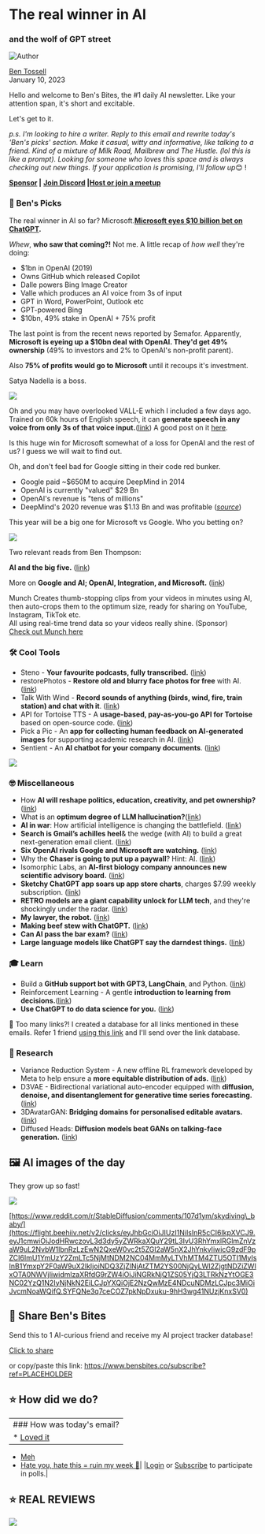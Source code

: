 # The real winner in AI

### and the wolf of GPT street

![Author](https://media.beehiiv.com/cdn-cgi/image/format=auto,onerror=redirect/uploads/user/profile_picture/fc858b4d-39e3-4be1-abf4-2b55504e21a2/thumb_uJ4UYake_400x400.jpg)

[Ben Tossell](https://www.twitter.com/bentossell)  
January 10, 2023

Hello and welcome to Ben's Bites, the #1 daily AI newsletter. Like your attention span, it's short and excitable.

Let's get to it.

*p.s. I'm looking to hire a writer. Reply to this email and rewrite today's 'Ben's picks' section. Make it casual, witty and informative, like talking to a friend. Kind of a mixture of Milk Road, Mailbrew and The Hustle. (lol this is like a prompt). Looking for someone who loves this space and is always checking out new things. If your application is promising, I'll follow up*😊 !

**[Sponsor](https://flight.beehiiv.net/v2/clicks/eyJhbGciOiJIUzI1NiIsInR5cCI6IkpXVCJ9.eyJ1cmwiOiJodHRwczovL3Nwb25zb3IuYmVuc2JpdGVzLmNvLyIsInBvc3RfaWQiOiJlNWJlM2NmZi03OTYzLTQzNjQtODJjMi01YTEzOGU1OTkyNTMiLCJwdWJsaWNhdGlvbl9pZCI6IjQ0N2Y2ZTYwLWUzNmEtNDY0Mi1iNmY4LTQ2YmViMTkwNDVlYyIsInZpc2l0X3Rva2VuIjoiYjRkZDY0NWUtOWI0Ny00ZDc2LThhNzQtNmM0NTdiMjYzZDdhIiwiaWF0IjoxNjc0MDMxODQ3LjQyOCwiaXNzIjoib3JjaGlkIn0.wDkMcRAoU3ajbUNsF5JBnuN1MM0vqMimdQVS_NMj_Sk) |** **[Join Discord](https://flight.beehiiv.net/v2/clicks/eyJhbGciOiJIUzI1NiIsInR5cCI6IkpXVCJ9.eyJ1cmwiOiJodHRwczovL2Rpc2NvcmQuZ2cvcWQ5Mk5LakRkRSIsInBvc3RfaWQiOiJlNWJlM2NmZi03OTYzLTQzNjQtODJjMi01YTEzOGU1OTkyNTMiLCJwdWJsaWNhdGlvbl9pZCI6IjQ0N2Y2ZTYwLWUzNmEtNDY0Mi1iNmY4LTQ2YmViMTkwNDVlYyIsInZpc2l0X3Rva2VuIjoiYjRkZDY0NWUtOWI0Ny00ZDc2LThhNzQtNmM0NTdiMjYzZDdhIiwiaWF0IjoxNjc0MDMxODQ3LjQyOSwiaXNzIjoib3JjaGlkIn0.c7p9cBnumaX3gXyg81wWiG_NqvBUB4i4JAMZ2spCRd4) |**[**Host or join a meetup**](https://flight.beehiiv.net/v2/clicks/eyJhbGciOiJIUzI1NiIsInR5cCI6IkpXVCJ9.eyJ1cmwiOiJodHRwczovL21lZXR1cHMuYmVuc2JpdGVzLmNvLyIsInBvc3RfaWQiOiJlNWJlM2NmZi03OTYzLTQzNjQtODJjMi01YTEzOGU1OTkyNTMiLCJwdWJsaWNhdGlvbl9pZCI6IjQ0N2Y2ZTYwLWUzNmEtNDY0Mi1iNmY4LTQ2YmViMTkwNDVlYyIsInZpc2l0X3Rva2VuIjoiYjRkZDY0NWUtOWI0Ny00ZDc2LThhNzQtNmM0NTdiMjYzZDdhIiwiaWF0IjoxNjc0MDMxODQ3LjQzLCJpc3MiOiJvcmNoaWQifQ.T-M6ZOnr-h1jkDCrd3D6P_blkxI9sG57I2MMBpmgpz4)

### **🤌 Ben's Picks**

The real winner in AI so far? Microsoft.**[Microsoft eyes $10 billion bet on ChatGPT](https://flight.beehiiv.net/v2/clicks/eyJhbGciOiJIUzI1NiIsInR5cCI6IkpXVCJ9.eyJ1cmwiOiJodHRwczovL3d3dy5zZW1hZm9yLmNvbS9hcnRpY2xlLzAxLzA5LzIwMjMvbWljcm9zb2Z0LWV5ZXMtMTAtYmlsbGlvbi1iZXQtb24tY2hhdGdwdCIsInBvc3RfaWQiOiJlNWJlM2NmZi03OTYzLTQzNjQtODJjMi01YTEzOGU1OTkyNTMiLCJwdWJsaWNhdGlvbl9pZCI6IjQ0N2Y2ZTYwLWUzNmEtNDY0Mi1iNmY4LTQ2YmViMTkwNDVlYyIsInZpc2l0X3Rva2VuIjoiYjRkZDY0NWUtOWI0Ny00ZDc2LThhNzQtNmM0NTdiMjYzZDdhIiwiaWF0IjoxNjc0MDMxODQ3LjQzLCJpc3MiOiJvcmNoaWQifQ.-AdOVNmbP6b3Y8EeiiU36-GlvJcXOtCIq6cR8KgfyKo).**

*Whew*, **who saw that coming?!** Not me. A little recap of *how well* they're doing:

* $1bn in OpenAI (2019)
* Owns GitHub which released Copilot
* Dalle powers Bing Image Creator
* Valle which produces an AI voice from 3s of input
* GPT in Word, PowerPoint, Outlook etc
* GPT-powered Bing
* $10bn, 49% stake in OpenAI + 75% profit

The last point is from the recent news reported by Semafor. Apparently, **Microsoft is eyeing up a $10bn deal with OpenAI. They'd get 49% ownership** (49% to investors and 2% to OpenAI's non-profit parent).

Also **75% of profits would go to Microsoft** until it recoups it's investment.

Satya Nadella is a boss.

![](https://media.beehiiv.com/cdn-cgi/image/format=auto,onerror=redirect/uploads/asset/file/50d4a0ca-8918-49d9-9e3a-738b4bd39043/Group_11.png)

Oh and you may have overlooked VALL-E which I included a few days ago. Trained on 60k hours of English speech, it can **generate speech in any voice from only 3s of that voice input.**([link](https://flight.beehiiv.net/v2/clicks/eyJhbGciOiJIUzI1NiIsInR5cCI6IkpXVCJ9.eyJ1cmwiOiJodHRwczovL3ZhbGxlLWRlbW8uZ2l0aHViLmlvLyIsInBvc3RfaWQiOiJlNWJlM2NmZi03OTYzLTQzNjQtODJjMi01YTEzOGU1OTkyNTMiLCJwdWJsaWNhdGlvbl9pZCI6IjQ0N2Y2ZTYwLWUzNmEtNDY0Mi1iNmY4LTQ2YmViMTkwNDVlYyIsInZpc2l0X3Rva2VuIjoiYjRkZDY0NWUtOWI0Ny00ZDc2LThhNzQtNmM0NTdiMjYzZDdhIiwiaWF0IjoxNjc0MDMxODQ3LjQzLCJpc3MiOiJvcmNoaWQifQ.dqKEvsccYscRKYTdlqWITD1Ys5Ui4k0YLmsgus0va14)) A good post on it [here](https://flight.beehiiv.net/v2/clicks/eyJhbGciOiJIUzI1NiIsInR5cCI6IkpXVCJ9.eyJ1cmwiOiJodHRwczovL21wb3N0LmlvL3ZhbGwtZS1taWNyb3NvZnRzLW5ldy16ZXJvLXNob3QtdGV4dC10by1zcGVlY2gtbW9kZWwtY2FuLWR1cGxpY2F0ZS1ldmVyeW9uZXMtdm9pY2UtaW4tdGhyZWUtc2Vjb25kcy8iLCJwb3N0X2lkIjoiZTViZTNjZmYtNzk2My00MzY0LTgyYzItNWExMzhlNTk5MjUzIiwicHVibGljYXRpb25faWQiOiI0NDdmNmU2MC1lMzZhLTQ2NDItYjZmOC00NmJlYjE5MDQ1ZWMiLCJ2aXNpdF90b2tlbiI6ImI0ZGQ2NDVlLTliNDctNGQ3Ni04YTc0LTZjNDU3YjI2M2Q3YSIsImlhdCI6MTY3NDAzMTg0Ny40MywiaXNzIjoib3JjaGlkIn0.qRjUMBcjtz6A3UdXGbl1_ERVdjaoMEOWUDboyFkM3-M).

Is this huge win for Microsoft somewhat of a loss for OpenAI and the rest of us? I guess we will wait to find out.

Oh, and don't feel bad for Google sitting in their code red bunker.

* Google paid ~$650M to acquire DeepMind in 2014
* OpenAI is currently "valued" $29 Bn
* OpenAI's revenue is "tens of millions"
* DeepMind's 2020 revenue was $1.13 Bn and was profitable (*[source](https://flight.beehiiv.net/v2/clicks/eyJhbGciOiJIUzI1NiIsInR5cCI6IkpXVCJ9.eyJ1cmwiOiJodHRwczovL3R3aXR0ZXIuY29tL2JvcnJvd2VkX2lkZWFzL3N0YXR1cy8xNjEyNjQzNTU0MzM3MzkwNTk0IiwicG9zdF9pZCI6ImU1YmUzY2ZmLTc5NjMtNDM2NC04MmMyLTVhMTM4ZTU5OTI1MyIsInB1YmxpY2F0aW9uX2lkIjoiNDQ3ZjZlNjAtZTM2YS00NjQyLWI2ZjgtNDZiZWIxOTA0NWVjIiwidmlzaXRfdG9rZW4iOiJiNGRkNjQ1ZS05YjQ3LTRkNzYtOGE3NC02YzQ1N2IyNjNkN2EiLCJpYXQiOjE2NzQwMzE4NDcuNDMsImlzcyI6Im9yY2hpZCJ9.djpRnd4uNmbsI5ESLvYyu47Ni1CXRNKftXADpP_4JbY)*)

This year will be a big one for Microsoft vs Google. Who you betting on?

![](https://media.beehiiv.com/cdn-cgi/image/format=auto,onerror=redirect/uploads/asset/file/0056cff3-f917-464b-9013-b94b08f9124e/ajg4c.jpg)

Two relevant reads from Ben Thompson:

**AI and the big five.** ([<u>link</u>](https://flight.beehiiv.net/v2/clicks/eyJhbGciOiJIUzI1NiIsInR5cCI6IkpXVCJ9.eyJ1cmwiOiJodHRwczovL3N0cmF0ZWNoZXJ5LmNvbS8yMDIzL2FpLWFuZC10aGUtYmlnLWZpdmUvIiwicG9zdF9pZCI6ImU1YmUzY2ZmLTc5NjMtNDM2NC04MmMyLTVhMTM4ZTU5OTI1MyIsInB1YmxpY2F0aW9uX2lkIjoiNDQ3ZjZlNjAtZTM2YS00NjQyLWI2ZjgtNDZiZWIxOTA0NWVjIiwidmlzaXRfdG9rZW4iOiJiNGRkNjQ1ZS05YjQ3LTRkNzYtOGE3NC02YzQ1N2IyNjNkN2EiLCJpYXQiOjE2NzQwMzE4NDcuNDMsImlzcyI6Im9yY2hpZCJ9.M4rTrnFokzatho4DH7DLE4jkn684MA7XQ7tkWfHBPwA))

More on **Google and AI; OpenAI, Integration, and Microsoft.** ([link](https://flight.beehiiv.net/v2/clicks/eyJhbGciOiJIUzI1NiIsInR5cCI6IkpXVCJ9.eyJ1cmwiOiJodHRwczovL3N0cmF0ZWNoZXJ5LmNvbS8yMDIzL21vcmUtb24tZ29vZ2xlLWFuZC1haS1vcGVuYWktaW50ZWdyYXRpb24tYW5kLW1pY3Jvc29mdC8iLCJwb3N0X2lkIjoiZTViZTNjZmYtNzk2My00MzY0LTgyYzItNWExMzhlNTk5MjUzIiwicHVibGljYXRpb25faWQiOiI0NDdmNmU2MC1lMzZhLTQ2NDItYjZmOC00NmJlYjE5MDQ1ZWMiLCJ2aXNpdF90b2tlbiI6ImI0ZGQ2NDVlLTliNDctNGQ3Ni04YTc0LTZjNDU3YjI2M2Q3YSIsImlhdCI6MTY3NDAzMTg0Ny40MywiaXNzIjoib3JjaGlkIn0.4CT8QS5LvnTCAooWncEiN8eT5e7YukHAemB3PkFTQ3I))

Munch Creates thumb-stopping clips from your videos in minutes using AI, then auto-crops them to the optimum size, ready for sharing on YouTube, Instagram, TikTok etc.  
All using real-time trend data so your videos really shine. (Sponsor)  
[Check out Munch here](https://flight.beehiiv.net/v2/clicks/eyJhbGciOiJIUzI1NiIsInR5cCI6IkpXVCJ9.eyJ1cmwiOiJodHRwOi8vd3d3LmdldG11bmNoLmNvbS8_dXRtX3NvdXJjZT1uZXdzbGV0dGVyJnV0bV9tZWRpdW09ZW1haWwmdXRtX2NhbXBhaWduPWJlbnNiaXRlcyIsInBvc3RfaWQiOiJlNWJlM2NmZi03OTYzLTQzNjQtODJjMi01YTEzOGU1OTkyNTMiLCJwdWJsaWNhdGlvbl9pZCI6IjQ0N2Y2ZTYwLWUzNmEtNDY0Mi1iNmY4LTQ2YmViMTkwNDVlYyIsInZpc2l0X3Rva2VuIjoiYjRkZDY0NWUtOWI0Ny00ZDc2LThhNzQtNmM0NTdiMjYzZDdhIiwiaWF0IjoxNjc0MDMxODQ3LjQzLCJpc3MiOiJvcmNoaWQifQ.nZ8qtfdpECm6Dnexpipovw_64LLL7Kg0Cy6MmctkDWQ)

### **🛠️ Cool Tools**

* Steno - **Your favourite podcasts, fully transcribed.** ([<u>link</u>](https://flight.beehiiv.net/v2/clicks/eyJhbGciOiJIUzI1NiIsInR5cCI6IkpXVCJ9.eyJ1cmwiOiJodHRwczovL3N0ZW5vLmFpLyIsInBvc3RfaWQiOiJlNWJlM2NmZi03OTYzLTQzNjQtODJjMi01YTEzOGU1OTkyNTMiLCJwdWJsaWNhdGlvbl9pZCI6IjQ0N2Y2ZTYwLWUzNmEtNDY0Mi1iNmY4LTQ2YmViMTkwNDVlYyIsInZpc2l0X3Rva2VuIjoiYjRkZDY0NWUtOWI0Ny00ZDc2LThhNzQtNmM0NTdiMjYzZDdhIiwiaWF0IjoxNjc0MDMxODQ3LjQzLCJpc3MiOiJvcmNoaWQifQ.rHXKT1rsdpIVQkHdplS-Akddqw5q_3xYvyR90baBIQA))
* restorePhotos - **Restore old and blurry face photos for free** with AI. ([<u>link</u>](https://flight.beehiiv.net/v2/clicks/eyJhbGciOiJIUzI1NiIsInR5cCI6IkpXVCJ9.eyJ1cmwiOiJodHRwczovL3d3dy5yZXN0b3JlcGhvdG9zLmlvLyIsInBvc3RfaWQiOiJlNWJlM2NmZi03OTYzLTQzNjQtODJjMi01YTEzOGU1OTkyNTMiLCJwdWJsaWNhdGlvbl9pZCI6IjQ0N2Y2ZTYwLWUzNmEtNDY0Mi1iNmY4LTQ2YmViMTkwNDVlYyIsInZpc2l0X3Rva2VuIjoiYjRkZDY0NWUtOWI0Ny00ZDc2LThhNzQtNmM0NTdiMjYzZDdhIiwiaWF0IjoxNjc0MDMxODQ3LjQzLCJpc3MiOiJvcmNoaWQifQ.pXxU1Vz36c3pNSx5cTczsUG1vLdlARvhrdPvxOpvm-I))
* Talk With Wind - **Record sounds of anything (birds, wind, fire, train station) and chat with it**. ([<u>link</u>](https://flight.beehiiv.net/v2/clicks/eyJhbGciOiJIUzI1NiIsInR5cCI6IkpXVCJ9.eyJ1cmwiOiJodHRwczovL2h1Z2dpbmdmYWNlLmNvL3NwYWNlcy90ZWFtNy90YWxrX3dpdGhfd2luZCIsInBvc3RfaWQiOiJlNWJlM2NmZi03OTYzLTQzNjQtODJjMi01YTEzOGU1OTkyNTMiLCJwdWJsaWNhdGlvbl9pZCI6IjQ0N2Y2ZTYwLWUzNmEtNDY0Mi1iNmY4LTQ2YmViMTkwNDVlYyIsInZpc2l0X3Rva2VuIjoiYjRkZDY0NWUtOWI0Ny00ZDc2LThhNzQtNmM0NTdiMjYzZDdhIiwiaWF0IjoxNjc0MDMxODQ3LjQzLCJpc3MiOiJvcmNoaWQifQ.M4PHzURLDzGdnTwF90utnz_g5SXe4--CkenRij-Naxk))
* API for Tortoise TTS - A **usage-based, pay-as-you-go API for Tortoise** based on open-source code. ([<u>link</u>](https://flight.beehiiv.net/v2/clicks/eyJhbGciOiJIUzI1NiIsInR5cCI6IkpXVCJ9.eyJ1cmwiOiJodHRwczovL2dpdGh1Yi5jb20vbWV0YXZvaWNleHl6L3RvcnRvaXNlLXR0cy1tb2RhbC1hcGkiLCJwb3N0X2lkIjoiZTViZTNjZmYtNzk2My00MzY0LTgyYzItNWExMzhlNTk5MjUzIiwicHVibGljYXRpb25faWQiOiI0NDdmNmU2MC1lMzZhLTQ2NDItYjZmOC00NmJlYjE5MDQ1ZWMiLCJ2aXNpdF90b2tlbiI6ImI0ZGQ2NDVlLTliNDctNGQ3Ni04YTc0LTZjNDU3YjI2M2Q3YSIsImlhdCI6MTY3NDAzMTg0Ny40MywiaXNzIjoib3JjaGlkIn0.5Ac_tcsH6VdD0et-Ve0xez-wF5n35PQQH35du7FWes4))
* Pick a Pic - An **app for collecting human feedback on AI-generated images** for supporting academic research in AI. ([<u>link</u>](https://flight.beehiiv.net/v2/clicks/eyJhbGciOiJIUzI1NiIsInR5cCI6IkpXVCJ9.eyJ1cmwiOiJodHRwczovL3BpY2thcGljLmlvLyIsInBvc3RfaWQiOiJlNWJlM2NmZi03OTYzLTQzNjQtODJjMi01YTEzOGU1OTkyNTMiLCJwdWJsaWNhdGlvbl9pZCI6IjQ0N2Y2ZTYwLWUzNmEtNDY0Mi1iNmY4LTQ2YmViMTkwNDVlYyIsInZpc2l0X3Rva2VuIjoiYjRkZDY0NWUtOWI0Ny00ZDc2LThhNzQtNmM0NTdiMjYzZDdhIiwiaWF0IjoxNjc0MDMxODQ3LjQzLCJpc3MiOiJvcmNoaWQifQ.LHtjgyo52Gd1AojmIqJIRi8SMyRSocvQgCknb-Fr-PY))
* Sentient - An **AI chatbot for your company documents**. ([link](https://flight.beehiiv.net/v2/clicks/eyJhbGciOiJIUzI1NiIsInR5cCI6IkpXVCJ9.eyJ1cmwiOiJodHRwOi8vdHJ5c2VudGllbnQuY29tLyIsInBvc3RfaWQiOiJlNWJlM2NmZi03OTYzLTQzNjQtODJjMi01YTEzOGU1OTkyNTMiLCJwdWJsaWNhdGlvbl9pZCI6IjQ0N2Y2ZTYwLWUzNmEtNDY0Mi1iNmY4LTQ2YmViMTkwNDVlYyIsInZpc2l0X3Rva2VuIjoiYjRkZDY0NWUtOWI0Ny00ZDc2LThhNzQtNmM0NTdiMjYzZDdhIiwiaWF0IjoxNjc0MDMxODQ3LjQzLCJpc3MiOiJvcmNoaWQifQ.sh_oVo_ydo2I3mD1b1QrQSDAfPlMt-mntOjId1U7KVQ))

![](https://media.beehiiv.com/cdn-cgi/image/format=auto,onerror=redirect/uploads/asset/file/1fab70cc-d299-4117-98c9-3a9a2cc5b64a/ezgif.com-gif-maker__44_.gif)

### **🤓 Miscellaneous**

* How **AI will reshape politics, education, creativity, and pet ownership?** ([<u>link</u>](https://flight.beehiiv.net/v2/clicks/eyJhbGciOiJIUzI1NiIsInR5cCI6IkpXVCJ9.eyJ1cmwiOiJodHRwczovL3d3dy5jaGluYXRhbGsubWVkaWEvcC90eWxlci1jb3dlbi1vbi1haSIsInBvc3RfaWQiOiJlNWJlM2NmZi03OTYzLTQzNjQtODJjMi01YTEzOGU1OTkyNTMiLCJwdWJsaWNhdGlvbl9pZCI6IjQ0N2Y2ZTYwLWUzNmEtNDY0Mi1iNmY4LTQ2YmViMTkwNDVlYyIsInZpc2l0X3Rva2VuIjoiYjRkZDY0NWUtOWI0Ny00ZDc2LThhNzQtNmM0NTdiMjYzZDdhIiwiaWF0IjoxNjc0MDMxODQ3LjQzMSwiaXNzIjoib3JjaGlkIn0.hydwNR-3X-VJZJCgJBsranL3Ah3iFdZPxmWkR1O72kc))
* What is an **optimum degree of LLM hallucination?**([<u>link</u>](https://flight.beehiiv.net/v2/clicks/eyJhbGciOiJIUzI1NiIsInR5cCI6IkpXVCJ9.eyJ1cmwiOiJodHRwczovL21hcmdpbmFscmV2b2x1dGlvbi5jb20vbWFyZ2luYWxyZXZvbHV0aW9uLzIwMjMvMDEvd2hhdC1pcy10aGUtb3B0aW11bS1kZWdyZWUtb2YtbGxtLWhhbGx1Y2luYXRpb24uaHRtbCIsInBvc3RfaWQiOiJlNWJlM2NmZi03OTYzLTQzNjQtODJjMi01YTEzOGU1OTkyNTMiLCJwdWJsaWNhdGlvbl9pZCI6IjQ0N2Y2ZTYwLWUzNmEtNDY0Mi1iNmY4LTQ2YmViMTkwNDVlYyIsInZpc2l0X3Rva2VuIjoiYjRkZDY0NWUtOWI0Ny00ZDc2LThhNzQtNmM0NTdiMjYzZDdhIiwiaWF0IjoxNjc0MDMxODQ3LjQzMSwiaXNzIjoib3JjaGlkIn0.BISRdBTV_gqhJ48wmbzTyOg96LGbcuXLEhcE_UrQNrs))
* **AI in war**: How artificial intelligence is changing the battlefield. ([<u>link</u>](https://flight.beehiiv.net/v2/clicks/eyJhbGciOiJIUzI1NiIsInR5cCI6IkpXVCJ9.eyJ1cmwiOiJodHRwczovL3RoZS1kZWNvZGVyLmNvbS9haS1pbi13YXItaG93LWFydGlmaWNpYWwtaW50ZWxsaWdlbmNlLWlzLWNoYW5naW5nLXRoZS1iYXR0bGVmaWVsZC8iLCJwb3N0X2lkIjoiZTViZTNjZmYtNzk2My00MzY0LTgyYzItNWExMzhlNTk5MjUzIiwicHVibGljYXRpb25faWQiOiI0NDdmNmU2MC1lMzZhLTQ2NDItYjZmOC00NmJlYjE5MDQ1ZWMiLCJ2aXNpdF90b2tlbiI6ImI0ZGQ2NDVlLTliNDctNGQ3Ni04YTc0LTZjNDU3YjI2M2Q3YSIsImlhdCI6MTY3NDAzMTg0Ny40MzEsImlzcyI6Im9yY2hpZCJ9.ekAjgumtFTb_qt2KLx0XWg7PHLq051KSXBJNqrhhKSs))
* **Search is Gmail’s achilles heel**& the wedge (with AI) to build a great next-generation email client. ([<u>link</u>](https://flight.beehiiv.net/v2/clicks/eyJhbGciOiJIUzI1NiIsInR5cCI6IkpXVCJ9.eyJ1cmwiOiJodHRwczovL3R3aXR0ZXIuY29tL2xlc3Npbi9zdGF0dXMvMTYxMjQ5NzYyMjU4MTAxMDQzMiIsInBvc3RfaWQiOiJlNWJlM2NmZi03OTYzLTQzNjQtODJjMi01YTEzOGU1OTkyNTMiLCJwdWJsaWNhdGlvbl9pZCI6IjQ0N2Y2ZTYwLWUzNmEtNDY0Mi1iNmY4LTQ2YmViMTkwNDVlYyIsInZpc2l0X3Rva2VuIjoiYjRkZDY0NWUtOWI0Ny00ZDc2LThhNzQtNmM0NTdiMjYzZDdhIiwiaWF0IjoxNjc0MDMxODQ3LjQzMSwiaXNzIjoib3JjaGlkIn0.katFpdQihvVJ79gTzuCZl0ESi_nbfkst8wWRVBIVzB8))
* **Six OpenAI rivals Google and Microsoft are watching.** ([<u>link</u>](https://flight.beehiiv.net/v2/clicks/eyJhbGciOiJIUzI1NiIsInR5cCI6IkpXVCJ9.eyJ1cmwiOiJodHRwczovL3d3dy50aGVpbmZvcm1hdGlvbi5jb20vYXJ0aWNsZXMvc2l4LW9wZW5haS1yaXZhbHMtZ29vZ2xlLWFuZC1taWNyb3NvZnQtYXJlLXdhdGNoaW5nIiwicG9zdF9pZCI6ImU1YmUzY2ZmLTc5NjMtNDM2NC04MmMyLTVhMTM4ZTU5OTI1MyIsInB1YmxpY2F0aW9uX2lkIjoiNDQ3ZjZlNjAtZTM2YS00NjQyLWI2ZjgtNDZiZWIxOTA0NWVjIiwidmlzaXRfdG9rZW4iOiJiNGRkNjQ1ZS05YjQ3LTRkNzYtOGE3NC02YzQ1N2IyNjNkN2EiLCJpYXQiOjE2NzQwMzE4NDcuNDMxLCJpc3MiOiJvcmNoaWQifQ.Ko-U9NjZHsRb5meqeGXKAxHY9tuMk1TiSZ6hzRI4LVo))
* Why the **Chaser is going to put up a paywall**? Hint: AI. ([<u>link</u>](https://flight.beehiiv.net/v2/clicks/eyJhbGciOiJIUzI1NiIsInR5cCI6IkpXVCJ9.eyJ1cmwiOiJodHRwczovL2NoYXNlci5jb20uYXUvdW5jYXRlZ29yaXplZC93aHktdGhlLWNoYXNlci1pcy1nb2luZy10by1wdXQtdXAtYS1wYXl3YWxsLyIsInBvc3RfaWQiOiJlNWJlM2NmZi03OTYzLTQzNjQtODJjMi01YTEzOGU1OTkyNTMiLCJwdWJsaWNhdGlvbl9pZCI6IjQ0N2Y2ZTYwLWUzNmEtNDY0Mi1iNmY4LTQ2YmViMTkwNDVlYyIsInZpc2l0X3Rva2VuIjoiYjRkZDY0NWUtOWI0Ny00ZDc2LThhNzQtNmM0NTdiMjYzZDdhIiwiaWF0IjoxNjc0MDMxODQ3LjQzMSwiaXNzIjoib3JjaGlkIn0.nngNK7-7K3Td1rJztmp3HJopZdKuve0SCZ10nv9dfjU))
* Isomorphic Labs, an **AI-first biology company announces new scientific advisory board.** ([<u>link</u>](https://flight.beehiiv.net/v2/clicks/eyJhbGciOiJIUzI1NiIsInR5cCI6IkpXVCJ9.eyJ1cmwiOiJodHRwczovL3d3dy5pc29tb3JwaGljbGFicy5jb20vYXJ0aWNsZXMvaXNvbW9ycGhpYy1sYWJzLWFubm91bmNlcy1uZXctc2NpZW50aWZpYy1hZHZpc29yeS1ib2FyZCIsInBvc3RfaWQiOiJlNWJlM2NmZi03OTYzLTQzNjQtODJjMi01YTEzOGU1OTkyNTMiLCJwdWJsaWNhdGlvbl9pZCI6IjQ0N2Y2ZTYwLWUzNmEtNDY0Mi1iNmY4LTQ2YmViMTkwNDVlYyIsInZpc2l0X3Rva2VuIjoiYjRkZDY0NWUtOWI0Ny00ZDc2LThhNzQtNmM0NTdiMjYzZDdhIiwiaWF0IjoxNjc0MDMxODQ3LjQzMSwiaXNzIjoib3JjaGlkIn0.8B-uTYkL-mMdhgxGpSSL9UE16ekKgiZo8H3rwI2cJkk))
* **Sketchy ChatGPT app soars up app store charts**, charges $7.99 weekly subscription. ([<u>link</u>](https://flight.beehiiv.net/v2/clicks/eyJhbGciOiJIUzI1NiIsInR5cCI6IkpXVCJ9.eyJ1cmwiOiJodHRwczovL3d3dy5tYWNydW1vcnMuY29tLzIwMjMvMDEvMDkvY2hhdGdwdC1hcHAtc3RvcmUtYXBwcy8iLCJwb3N0X2lkIjoiZTViZTNjZmYtNzk2My00MzY0LTgyYzItNWExMzhlNTk5MjUzIiwicHVibGljYXRpb25faWQiOiI0NDdmNmU2MC1lMzZhLTQ2NDItYjZmOC00NmJlYjE5MDQ1ZWMiLCJ2aXNpdF90b2tlbiI6ImI0ZGQ2NDVlLTliNDctNGQ3Ni04YTc0LTZjNDU3YjI2M2Q3YSIsImlhdCI6MTY3NDAzMTg0Ny40MzIsImlzcyI6Im9yY2hpZCJ9.im-vwfJtHJBcLZc8PLFutsh5RqJHz6pBGjSR2ibR0uY))
* **RETRO models are a giant capability unlock for LLM tech**, and they're shockingly under the radar. ([<u>link</u>](https://flight.beehiiv.net/v2/clicks/eyJhbGciOiJIUzI1NiIsInR5cCI6IkpXVCJ9.eyJ1cmwiOiJodHRwczovL3R3aXR0ZXIuY29tL2RhbmxvdmVzcHJvb2ZzL3N0YXR1cy8xNjEyMjI0MTYxOTE2NzgwNTQ0IiwicG9zdF9pZCI6ImU1YmUzY2ZmLTc5NjMtNDM2NC04MmMyLTVhMTM4ZTU5OTI1MyIsInB1YmxpY2F0aW9uX2lkIjoiNDQ3ZjZlNjAtZTM2YS00NjQyLWI2ZjgtNDZiZWIxOTA0NWVjIiwidmlzaXRfdG9rZW4iOiJiNGRkNjQ1ZS05YjQ3LTRkNzYtOGE3NC02YzQ1N2IyNjNkN2EiLCJpYXQiOjE2NzQwMzE4NDcuNDMyLCJpc3MiOiJvcmNoaWQifQ.Y5Y0JV0ANxsAvwHnZS60rmnmCgfyYyY_c7OWAj3PJbA))
* **My lawyer, the robot.** ([<u>link</u>](https://flight.beehiiv.net/v2/clicks/eyJhbGciOiJIUzI1NiIsInR5cCI6IkpXVCJ9.eyJ1cmwiOiJodHRwczovL3d3dy5wb2xpdGljby5jb20vbmV3c2xldHRlcnMvZGlnaXRhbC1mdXR1cmUtZGFpbHkvMjAyMy8wMS8wOS9teS1sYXd5ZXItdGhlLXJvYm90LTAwMDc3MDg1IiwicG9zdF9pZCI6ImU1YmUzY2ZmLTc5NjMtNDM2NC04MmMyLTVhMTM4ZTU5OTI1MyIsInB1YmxpY2F0aW9uX2lkIjoiNDQ3ZjZlNjAtZTM2YS00NjQyLWI2ZjgtNDZiZWIxOTA0NWVjIiwidmlzaXRfdG9rZW4iOiJiNGRkNjQ1ZS05YjQ3LTRkNzYtOGE3NC02YzQ1N2IyNjNkN2EiLCJpYXQiOjE2NzQwMzE4NDcuNDMyLCJpc3MiOiJvcmNoaWQifQ.P_8tEq9EoVbo6Oxy9wOha5EXQrFaJjkNM3g1xVROSqY))
* **Making beef stew with ChatGPT.** ([<u>link</u>](https://flight.beehiiv.net/v2/clicks/eyJhbGciOiJIUzI1NiIsInR5cCI6IkpXVCJ9.eyJ1cmwiOiJodHRwczovL2plZmZzYW5kcXVpc3QuY29tLzIwMjMvMDEvMDkvbWFraW5nLWJlZWYtc3Rldy13aXRoLWNoYXRncHQvIiwicG9zdF9pZCI6ImU1YmUzY2ZmLTc5NjMtNDM2NC04MmMyLTVhMTM4ZTU5OTI1MyIsInB1YmxpY2F0aW9uX2lkIjoiNDQ3ZjZlNjAtZTM2YS00NjQyLWI2ZjgtNDZiZWIxOTA0NWVjIiwidmlzaXRfdG9rZW4iOiJiNGRkNjQ1ZS05YjQ3LTRkNzYtOGE3NC02YzQ1N2IyNjNkN2EiLCJpYXQiOjE2NzQwMzE4NDcuNDMyLCJpc3MiOiJvcmNoaWQifQ.es9atYxBu824IQAw-gmk6XEpLjWUg3oeu3ix4RGFhTM))
* **Can AI pass the bar exam?** ([<u>link</u>](https://flight.beehiiv.net/v2/clicks/eyJhbGciOiJIUzI1NiIsInR5cCI6IkpXVCJ9.eyJ1cmwiOiJodHRwczovL21hdHRoZXdtaW5lci5uYW1lL2Jsb2cvY2FuLWFpLXBhc3MtdGhlLWJhci1leGFtIiwicG9zdF9pZCI6ImU1YmUzY2ZmLTc5NjMtNDM2NC04MmMyLTVhMTM4ZTU5OTI1MyIsInB1YmxpY2F0aW9uX2lkIjoiNDQ3ZjZlNjAtZTM2YS00NjQyLWI2ZjgtNDZiZWIxOTA0NWVjIiwidmlzaXRfdG9rZW4iOiJiNGRkNjQ1ZS05YjQ3LTRkNzYtOGE3NC02YzQ1N2IyNjNkN2EiLCJpYXQiOjE2NzQwMzE4NDcuNDMyLCJpc3MiOiJvcmNoaWQifQ.baP7jIJe6R8lrmQUqAqNEKqJlsIZEMEHHKoYFrGP9S0))
* **Large language models like ChatGPT say the darndest things.** ([<u>link</u>](https://flight.beehiiv.net/v2/clicks/eyJhbGciOiJIUzI1NiIsInR5cCI6IkpXVCJ9.eyJ1cmwiOiJodHRwczovL2dhcnltYXJjdXMuc3Vic3RhY2suY29tL3AvbGFyZ2UtbGFuZ3VhZ2UtbW9kZWxzLWxpa2UtY2hhdGdwdCIsInBvc3RfaWQiOiJlNWJlM2NmZi03OTYzLTQzNjQtODJjMi01YTEzOGU1OTkyNTMiLCJwdWJsaWNhdGlvbl9pZCI6IjQ0N2Y2ZTYwLWUzNmEtNDY0Mi1iNmY4LTQ2YmViMTkwNDVlYyIsInZpc2l0X3Rva2VuIjoiYjRkZDY0NWUtOWI0Ny00ZDc2LThhNzQtNmM0NTdiMjYzZDdhIiwiaWF0IjoxNjc0MDMxODQ3LjQzMiwiaXNzIjoib3JjaGlkIn0.hk2lnhJNQ-bIiaa6tzsso3KSvnjX3f-k-NG37b3sXRU))

### **🎓 Learn**

* Build a **GitHub support bot with GPT3, LangChain**, and Python. ([<u>link</u>](https://flight.beehiiv.net/v2/clicks/eyJhbGciOiJIUzI1NiIsInR5cCI6IkpXVCJ9.eyJ1cmwiOiJodHRwczovL2RhZ3N0ZXIuaW8vYmxvZy9jaGF0Z3B0LWxhbmdjaGFpbiIsInBvc3RfaWQiOiJlNWJlM2NmZi03OTYzLTQzNjQtODJjMi01YTEzOGU1OTkyNTMiLCJwdWJsaWNhdGlvbl9pZCI6IjQ0N2Y2ZTYwLWUzNmEtNDY0Mi1iNmY4LTQ2YmViMTkwNDVlYyIsInZpc2l0X3Rva2VuIjoiYjRkZDY0NWUtOWI0Ny00ZDc2LThhNzQtNmM0NTdiMjYzZDdhIiwiaWF0IjoxNjc0MDMxODQ3LjQzMywiaXNzIjoib3JjaGlkIn0.4hoFXFN1HA_eOy98mCS4X17hKCs7cHVOzt4PLDrjMjg))
* Reinforcement Learning - A gentle **introduction to learning from decisions.**([<u>link</u>](https://flight.beehiiv.net/v2/clicks/eyJhbGciOiJIUzI1NiIsInR5cCI6IkpXVCJ9.eyJ1cmwiOiJodHRwczovL21sdS1leHBsYWluLmdpdGh1Yi5pby9yZWluZm9yY2VtZW50LWxlYXJuaW5nLyIsInBvc3RfaWQiOiJlNWJlM2NmZi03OTYzLTQzNjQtODJjMi01YTEzOGU1OTkyNTMiLCJwdWJsaWNhdGlvbl9pZCI6IjQ0N2Y2ZTYwLWUzNmEtNDY0Mi1iNmY4LTQ2YmViMTkwNDVlYyIsInZpc2l0X3Rva2VuIjoiYjRkZDY0NWUtOWI0Ny00ZDc2LThhNzQtNmM0NTdiMjYzZDdhIiwiaWF0IjoxNjc0MDMxODQ3LjQzMywiaXNzIjoib3JjaGlkIn0.V6v8RbABX-J9fc3-hA6GS5hOebPpr8-V76KEodyDwbI))
* **Use ChatGPT to do data science for you.** ([<u>link</u>](https://flight.beehiiv.net/v2/clicks/eyJhbGciOiJIUzI1NiIsInR5cCI6IkpXVCJ9.eyJ1cmwiOiJodHRwczovL2J1aWxkc3BhY2Uuc28vbm90ZXMvY2hhdGdwdC1kYXRhLXNjaWVuY2UiLCJwb3N0X2lkIjoiZTViZTNjZmYtNzk2My00MzY0LTgyYzItNWExMzhlNTk5MjUzIiwicHVibGljYXRpb25faWQiOiI0NDdmNmU2MC1lMzZhLTQ2NDItYjZmOC00NmJlYjE5MDQ1ZWMiLCJ2aXNpdF90b2tlbiI6ImI0ZGQ2NDVlLTliNDctNGQ3Ni04YTc0LTZjNDU3YjI2M2Q3YSIsImlhdCI6MTY3NDAzMTg0Ny40MzMsImlzcyI6Im9yY2hpZCJ9.8YZNvjtmvL5UyjFH7QvOPLZvaDrJcx0nhd-4dvD-QDA))

👋 Too many links?! I created a database for all links mentioned in these emails. Refer 1 friend [using this link](https://flight.beehiiv.net/v2/clicks/eyJhbGciOiJIUzI1NiIsInR5cCI6IkpXVCJ9.eyJ1cmwiOiJodHRwczovL3d3dy5iZW5zYml0ZXMuY28vc3Vic2NyaWJlP3JlZj1QTEFDRUhPTERFUiIsInBvc3RfaWQiOiJlNWJlM2NmZi03OTYzLTQzNjQtODJjMi01YTEzOGU1OTkyNTMiLCJwdWJsaWNhdGlvbl9pZCI6IjQ0N2Y2ZTYwLWUzNmEtNDY0Mi1iNmY4LTQ2YmViMTkwNDVlYyIsInZpc2l0X3Rva2VuIjoiYjRkZDY0NWUtOWI0Ny00ZDc2LThhNzQtNmM0NTdiMjYzZDdhIiwiaWF0IjoxNjc0MDMxODQ3LjQzMywiaXNzIjoib3JjaGlkIn0.MTWNuRE2pD829C-5kohYhWdM9271QOt6lbOuPWzEfLw) and I'll send over the link database.

### **🔬 Research**

* Variance Reduction System - A new offline RL framework developed by Meta to help ensure a **more equitable distribution of ads.** ([<u>link</u>](https://flight.beehiiv.net/v2/clicks/eyJhbGciOiJIUzI1NiIsInR5cCI6IkpXVCJ9.eyJ1cmwiOiJodHRwczovL2FpLmZhY2Vib29rLmNvbS9ibG9nL2FkdmVydGlzaW5nLWZhaXJuZXNzLXZhcmlhbmNlLXJlZHVjdGlvbi1zeXN0ZW0tdnJzLyIsInBvc3RfaWQiOiJlNWJlM2NmZi03OTYzLTQzNjQtODJjMi01YTEzOGU1OTkyNTMiLCJwdWJsaWNhdGlvbl9pZCI6IjQ0N2Y2ZTYwLWUzNmEtNDY0Mi1iNmY4LTQ2YmViMTkwNDVlYyIsInZpc2l0X3Rva2VuIjoiYjRkZDY0NWUtOWI0Ny00ZDc2LThhNzQtNmM0NTdiMjYzZDdhIiwiaWF0IjoxNjc0MDMxODQ3LjQzMywiaXNzIjoib3JjaGlkIn0.3GKDSbzh6UqHzyu_9G6fifWgqMzYQxCUqSIorqrwTnU))
* D3VAE - Bidirectional variational auto-encoder equipped with **diffusion, denoise, and disentanglement for generative time series forecasting.**([<u>link</u>](https://flight.beehiiv.net/v2/clicks/eyJhbGciOiJIUzI1NiIsInR5cCI6IkpXVCJ9.eyJ1cmwiOiJodHRwczovL2FyeGl2Lm9yZy9hYnMvMjMwMS4wMzAyOCIsInBvc3RfaWQiOiJlNWJlM2NmZi03OTYzLTQzNjQtODJjMi01YTEzOGU1OTkyNTMiLCJwdWJsaWNhdGlvbl9pZCI6IjQ0N2Y2ZTYwLWUzNmEtNDY0Mi1iNmY4LTQ2YmViMTkwNDVlYyIsInZpc2l0X3Rva2VuIjoiYjRkZDY0NWUtOWI0Ny00ZDc2LThhNzQtNmM0NTdiMjYzZDdhIiwiaWF0IjoxNjc0MDMxODQ3LjQzMywiaXNzIjoib3JjaGlkIn0.QOlDQmfMYI8EGpPkRrHNAahixq9CmCz9XpGPAXcgnik))
* 3DAvatarGAN: **Bridging domains for personalised editable avatars.** ([<u>link</u>](https://flight.beehiiv.net/v2/clicks/eyJhbGciOiJIUzI1NiIsInR5cCI6IkpXVCJ9.eyJ1cmwiOiJodHRwczovL2FyeGl2Lm9yZy9hYnMvMjMwMS4wMjcwMCIsInBvc3RfaWQiOiJlNWJlM2NmZi03OTYzLTQzNjQtODJjMi01YTEzOGU1OTkyNTMiLCJwdWJsaWNhdGlvbl9pZCI6IjQ0N2Y2ZTYwLWUzNmEtNDY0Mi1iNmY4LTQ2YmViMTkwNDVlYyIsInZpc2l0X3Rva2VuIjoiYjRkZDY0NWUtOWI0Ny00ZDc2LThhNzQtNmM0NTdiMjYzZDdhIiwiaWF0IjoxNjc0MDMxODQ3LjQzMywiaXNzIjoib3JjaGlkIn0.LFjBUJF-Fhn1w5UPGgIkYsYxhWDSKXi8oq_YE2dpnOo))
* Diffused Heads: **Diffusion models beat GANs on talking-face generation.** ([<u>link</u>](https://flight.beehiiv.net/v2/clicks/eyJhbGciOiJIUzI1NiIsInR5cCI6IkpXVCJ9.eyJ1cmwiOiJodHRwczovL2FyeGl2Lm9yZy9hYnMvMjMwMS4wMzM5NiIsInBvc3RfaWQiOiJlNWJlM2NmZi03OTYzLTQzNjQtODJjMi01YTEzOGU1OTkyNTMiLCJwdWJsaWNhdGlvbl9pZCI6IjQ0N2Y2ZTYwLWUzNmEtNDY0Mi1iNmY4LTQ2YmViMTkwNDVlYyIsInZpc2l0X3Rva2VuIjoiYjRkZDY0NWUtOWI0Ny00ZDc2LThhNzQtNmM0NTdiMjYzZDdhIiwiaWF0IjoxNjc0MDMxODQ3LjQzMywiaXNzIjoib3JjaGlkIn0.hs3TJsN83fFXYNnDPjKHqX12NHEcQo1o1ik4rEybvoQ))

## **🖼 AI images of the day**

They grow up so fast!

![](https://media.beehiiv.com/cdn-cgi/image/format=auto,onerror=redirect/uploads/asset/file/ea9dd545-39b9-4219-8c36-1274d07821ba/iiq4azz8x1ba1.jpg)

[https://www.reddit.com/r/StableDiffusion/comments/107d1ym/skydiving\_baby/](https://flight.beehiiv.net/v2/clicks/eyJhbGciOiJIUzI1NiIsInR5cCI6IkpXVCJ9.eyJ1cmwiOiJodHRwczovL3d3dy5yZWRkaXQuY29tL3IvU3RhYmxlRGlmZnVzaW9uL2NvbW1lbnRzLzEwN2QxeW0vc2t5ZGl2aW5nX2JhYnkvIiwicG9zdF9pZCI6ImU1YmUzY2ZmLTc5NjMtNDM2NC04MmMyLTVhMTM4ZTU5OTI1MyIsInB1YmxpY2F0aW9uX2lkIjoiNDQ3ZjZlNjAtZTM2YS00NjQyLWI2ZjgtNDZiZWIxOTA0NWVjIiwidmlzaXRfdG9rZW4iOiJiNGRkNjQ1ZS05YjQ3LTRkNzYtOGE3NC02YzQ1N2IyNjNkN2EiLCJpYXQiOjE2NzQwMzE4NDcuNDMzLCJpc3MiOiJvcmNoaWQifQ.SYFQNe3q7ceCOZ7pkNpDxuku-9hH3wg41NUzjKnxSV0)

## **🤗 Share Ben's Bites**

Send this to 1 AI-curious friend and receive my AI project tracker database!

[Click to share](https://flight.beehiiv.net/v2/clicks/eyJhbGciOiJIUzI1NiIsInR5cCI6IkpXVCJ9.eyJ1cmwiOiJodHRwczovL3d3dy5iZW5zYml0ZXMuY28vc3Vic2NyaWJlP3JlZj1QTEFDRUhPTERFUiIsInBvc3RfaWQiOiJlNWJlM2NmZi03OTYzLTQzNjQtODJjMi01YTEzOGU1OTkyNTMiLCJwdWJsaWNhdGlvbl9pZCI6IjQ0N2Y2ZTYwLWUzNmEtNDY0Mi1iNmY4LTQ2YmViMTkwNDVlYyIsInZpc2l0X3Rva2VuIjoiYjRkZDY0NWUtOWI0Ny00ZDc2LThhNzQtNmM0NTdiMjYzZDdhIiwiaWF0IjoxNjc0MDMxODQ3LjQzMywiaXNzIjoib3JjaGlkIn0.MTWNuRE2pD829C-5kohYhWdM9271QOt6lbOuPWzEfLw)

or copy/paste this link: https://www.bensbites.co/subscribe?ref=PLACEHOLDER

## **⭐️ How did we do?**

||
|:---|
|### How was today's email?|
|* [Loved it](/login)
* [Meh](/login)
* [Hate you, hate this = ruin my week 🥹](/login)|
|[Login](/login) or [Subscribe](https://www.bensbites.co/subscribe) to participate in polls.|

## **⭐️ REAL** REVIEWS

![](https://media.beehiiv.com/cdn-cgi/image/format=auto,onerror=redirect/uploads/asset/file/c8a91ecd-5477-493e-bb9d-9ed8f04bde24/Screenshot_2022-12-13_at_14.55.58.png)